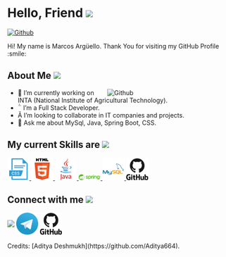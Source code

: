 <h1> Hello, Friend <img src = "https://raw.githubusercontent.com/MartinHeinz/MartinHeinz/master/wave.gif" width = 30px> </h1>
<p align='center'>
</p>

[![Github](https://img.shields.io/github/followers/MarcosArguello2021?label=Follow&style=social)](https://github.com/Aditya664)

<div size='20px'> Hi! My name is Marcos Argüello. Thank You for visiting my GitHub Profile :smile: 
</div>
<h2> About Me <img src = "https://media0.giphy.com/media/KDDpcKigbfFpnejZs6/giphy.gif?cid=ecf05e47oy6f4zjs8g1qoiystc56cu7r9tb8a1fe76e05oty&rid=giphy.gif" width = 300px></h2>

<img width="55%" align="right" alt="Github" src="https://raw.githubusercontent.com/onimur/.github/master/.resources/git-header.svg" />

- 🌽 I’m currently working on INTA (National Institute of Agricultural Technology).
-  I’m a Full Stack Developer.
-  I’m looking to collaborate in IT companies and projects.  
- 💬 Ask me about MySql, Java, Spring Boot, CSS.
  
<h2> My current Skills are <img src = "https://media2.giphy.com/media/QssGEmpkyEOhBCb7e1/giphy.gif?cid=ecf05e47a0n3gi1bfqntqmob8g9aid1oyj2wr3ds3mg700bl&rid=giphy.gif" width = 40px> </h2>
<a href="#"> <img width ='50px' src ='https://raw.githubusercontent.com/MarcosArguello2021/githubAboutMeGenerator/main/icons/css.svg' > </a>
<a href="#"> <img width ='50px' src ='https://raw.githubusercontent.com/MarcosArguello2021/githubAboutMeGenerator/main/icons/html5.svg'> </a>
<a href="#"> <img width ='50px' src ='https://raw.githubusercontent.com/MarcosArguello2021/githubAboutMeGenerator/main/icons/Java.svg'> </a>
<a href="#"> <img width ='50px' src ='https://raw.githubusercontent.com/MarcosArguello2021/githubAboutMeGenerator/main/icons/Spring_Framework.svg'> </a>
<a href="#"> <img width ='50px' src ='https://raw.githubusercontent.com/MarcosArguello2021/githubAboutMeGenerator/main/icons/MySQL.svg'> </a>
<a href="#"> <img width ='50px' src ='https://raw.githubusercontent.com/MarcosArguello2021/githubAboutMeGenerator/main/icons/github.svg'> </a>

<h2> Connect with me <img src='https://raw.githubusercontent.com/ShahriarShafin/ShahriarShafin/main/Assets/handshake.gif' width="100px"> </h2>
<a href = 'https://www.linkedin.com/in/marcos-arg%C3%BCello-804105195/'> <img width = '50px' align= 'center' src="https://raw.githubusercontent.com/rahulbanerjee26/githubAboutMeGenerator/main/icons/linked-in-alt.svg"/></a> 
<a href = 'https://t.me/IkaryShinji'> <img width = '50px' align= 'center' src="https://raw.githubusercontent.com/MarcosArguello2021/githubAboutMeGenerator/main/icons/telegram.svg"/></a>
<a href = 'https://github.com/MarcosArguello2021'> <img width = '50px' align= 'center' src="https://raw.githubusercontent.com/MarcosArguello2021/githubAboutMeGenerator/main/icons/github.svg"/></a>
  
<br>
<br>
Credits: [Aditya Deshmukh](https://github.com/Aditya664).
